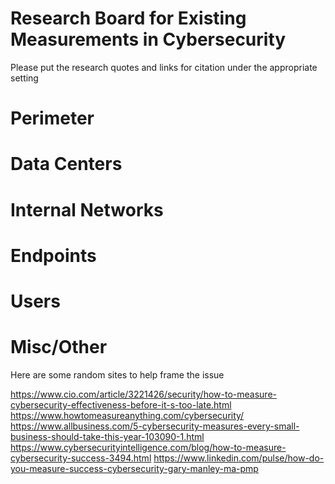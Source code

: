 # Research Board for Existing Measurements in Cybersecurity
Please put the research quotes and links for citation under the appropriate setting

# Perimeter


# Data Centers


# Internal Networks


# Endpoints


# Users


# Misc/Other
Here are some random sites to help frame the issue

https://www.cio.com/article/3221426/security/how-to-measure-cybersecurity-effectiveness-before-it-s-too-late.html
https://www.howtomeasureanything.com/cybersecurity/
https://www.allbusiness.com/5-cybersecurity-measures-every-small-business-should-take-this-year-103090-1.html
https://www.cybersecurityintelligence.com/blog/how-to-measure-cybersecurity-success-3494.html
https://www.linkedin.com/pulse/how-do-you-measure-success-cybersecurity-gary-manley-ma-pmp

